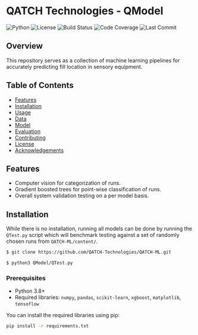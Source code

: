 # QATCH Technologies - QModel
![Python](https://img.shields.io/badge/python-3.8%2B-blue.svg)
![License](https://img.shields.io/badge/license-MIT-green.svg)
![Build Status](https://img.shields.io/github/actions/workflow/status/username/repository/build.yml?branch=main)
![Code Coverage](https://img.shields.io/codecov/c/https://github.com/QATCH-Technologies/QATCH-ML.git)
![Last Commit](https://img.shields.io/https://github.com/QATCH-Technologies/QATCH-ML.git)

## Overview

This repository serves as a collection of machine learning pipelines for accurately predicting fill location in sensory equipment.

## Table of Contents

- [Features](#features)
- [Installation](#installation)
- [Usage](#usage)
- [Data](#data)
- [Model](#model)
- [Evaluation](#evaluation)
- [Contributing](#contributing)
- [License](#license)
- [Acknowledgements](#acknowledgements)

## Features

- Computer vision for categorization of runs.
- Gradient boosted trees for point-wise classification of runs.
- Overall system validation testing on a per model basis.
  
## Installation
While there is no installation, running all models can be done by running the `QTest.py` script which will benchmark testing against a set of randomly chosen runs from `QATCH-ML/content/`.
```bash
$ git clone https://github.com/QATCH-Technologies/QATCH-ML.git
```
```bash
$ python3 QModel/QTest.py
```
### Prerequisites

- Python 3.8+
- Required libraries: `numpy`, `pandas`, `scikit-learn`, `xgboost`, `matplotlib`, `tensoflow`

You can install the required libraries using pip:

```bash
pip install -r requirements.txt
```
